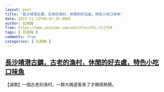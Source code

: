 ```yaml
---
layout: post
title: "長沙靖港古鎮，古老的漁村，休閒的好去處，特色小吃口味魚"
date: 2023-11-12T00:07:35.000Z
author: 石炳鋒
from: https://www.youtube.com/watch?v=cFhi-VJjYS0
tags: [ 石炳锋 ]
comments: True
categories: [ 石炳锋 ]
---
```

<!--1699747655000-->
[長沙靖港古鎮，古老的漁村，休閒的好去處，特色小吃口味魚](https://www.youtube.com/watch?v=cFhi-VJjYS0)
------

<div>
【湖南】一個古老的漁村，一群大媽遊客來了才顯得熱鬧。
</div>
